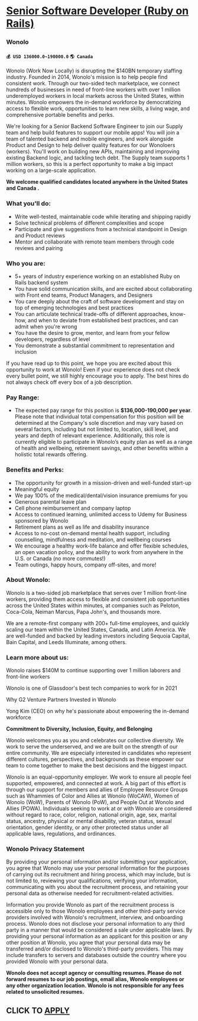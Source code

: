 # [Senior Software Developer (Ruby on Rails)](https://www.remotewlb.com/apply/senior-software-developer-ruby-on-rails-90852)  
### Wonolo  
#### `💰 USD 136000.0~190000.0` `🌎 Canada`  

Wonolo (Work Now Locally) is disrupting the $140BN temporary staffing industry. Founded in 2014, Wonolo's mission is to help people find consistent work. Through our two-sided tech marketplace, we connect hundreds of businesses in need of front-line workers with over 1 million underemployed workers in local markets across the United States, within minutes. Wonolo empowers the in-demand workforce by democratizing access to flexible work, opportunities to learn new skills, a living wage, and comprehensive portable benefits and perks.

We're looking for a Senior Backend Software Engineer to join our Supply team and help build features to support our mobile apps! You will join a team of talented backend and mobile engineers, and work alongside Product and Design to help deliver quality features for our Wonoloers (workers). You'll work on building new APIs, maintaining and improving existing Backend logic, and tackling tech debt. The Supply team supports 1 million workers, so this is a perfect opportunity to make a big impact working on a large-scale application.

**We welcome qualified candidates located anywhere in the United States and Canada .**

### What you'll do:

  * Write well-tested, maintainable code while iterating and shipping rapidly
  * Solve technical problems of different complexities and scope
  * Participate and give suggestions from a technical standpoint in Design and Product reviews
  * Mentor and collaborate with remote team members through code reviews and pairing

### Who you are:

  * 5+ years of industry experience working on an established Ruby on Rails backend system
  * You have solid communication skills, and are excited about collaborating with Front end teams, Product Managers, and Designers
  * You care deeply about the craft of software development and stay on top of emerging technologies and best practices
  * You can articulate technical trade-offs of different approaches, know-how, and when to deviate from established best practices, and can admit when you're wrong
  * You have the desire to grow, mentor, and learn from your fellow developers, regardless of level
  * You demonstrate a substantial commitment to representation and inclusion

If you have read up to this point, we hope you are excited about this opportunity to work at Wonolo! Even if your experience does not check every bullet point, we still highly encourage you to apply. The best hires do not always check off every box of a job description.

### Pay Range:

  * The expected pay range for this position is **$136,000-190,000 per year**. Please note that individual total compensation for this position will be determined at the Company's sole discretion and may vary based on several factors, including but not limited to, location, skill level, and years and depth of relevant experience. Additionally, this role is currently eligible to participate in Wonolo’s equity plan as well as a range of health and wellbeing, retirement savings, and other benefits within a holistic total rewards offering.

### Benefits and Perks:

  * The opportunity for growth in a mission-driven and well-funded start-up
  * Meaningful equity
  * We pay 100% of the medical/dental/vision insurance premiums for you
  * Generous parental leave plan
  * Cell phone reimbursement and company laptop
  * Access to continued learning, unlimited access to Udemy for Business sponsored by Wonolo
  * Retirement plans as well as life and disability insurance
  * Access to no-cost on-demand mental health support, including counselling, mindfulness and meditation, and wellbeing courses
  * We encourage a healthy work-life balance and offer flexible schedules, an open vacation policy, and the ability to work from anywhere in the U.S. or Canada (no more commutes!)
  * Team outings, happy hours, company off-sites, and more!

### About Wonolo:

Wonolo is a two-sided job marketplace that serves over 1 million front-line workers, providing them access to flexible and consistent job opportunities across the United States within minutes, at companies such as Peloton, Coca-Cola, Neiman Marcus, Papa John's, and thousands more.

We are a remote-first company with 200+ full-time employees, and quickly scaling our team within the United States, Canada, and Latin America. We are well-funded and backed by leading investors including Sequoia Capital, Bain Capital, and Leeds Illuminate, among others.

### Learn more about us:

Wonolo raises $140M to continue supporting over 1 million laborers and front-line workers

Wonolo is one of Glassdoor's best tech companies to work for in 2021

Why G2 Venture Partners Invested in Wonolo

Yong Kim (CEO) on why he's passionate about empowering the in-demand workforce

 **Commitment to Diversity, Inclusion, Equity, and Belonging**

Wonolo welcomes you as you and celebrates our collective diversity. We work to serve the underserved, and we are built on the strength of our entire community. We are especially interested in candidates who represent different cultures, perspectives, and backgrounds as these empower our team to come together to make the best decisions and the biggest impact.

Wonolo is an equal-opportunity employer. We work to ensure all people feel supported, empowered, and connected at work. A big part of this effort is through our support for members and allies of Employee Resource Groups such as Whammies of Color and Allies at Wonolo (WoCAW), Women of Wonolo (WoW), Parents of Wonolo (PoW), and People Out at Wonolo and Allies (POWA). Individuals seeking to work at or with Wonolo are considered without regard to race, color, religion, national origin, age, sex, marital status, ancestry, physical or mental disability, veteran status, sexual orientation, gender identity, or any other protected status under all applicable laws, regulations, and ordinances.

### Wonolo Privacy Statement

By providing your personal information and/or submitting your application, you agree that Wonolo may use your personal information for the purposes of carrying out its recruitment and hiring process, which may include, but is not limited to, reviewing your qualifications, verifying your information, communicating with you about the recruitment process, and retaining your personal data as otherwise needed for recruitment-related activities.

Information you provide Wonolo as part of the recruitment process is accessible only to those Wonolo employees and other third-party service providers involved with Wonolo's recruitment, interview, and onboarding process. Wonolo does not disclose your personal information to any third party in a manner that would be considered a sale under applicable laws. By providing your personal information as an applicant for this position or any other position at Wonolo, you agree that your personal data may be transferred and/or disclosed to Wonolo's third-party providers. This may include transfers to servers and databases outside the country where you provided Wonolo with your personal data.

**Wonolo does not accept agency or consulting resumes. Please do not forward resumes to our job postings, email alias, Wonolo employees or any other organization location. Wonolo is not responsible for any fees related to unsolicited resumes.**

  
## CLICK TO [APPLY](https://www.remotewlb.com/apply/senior-software-developer-ruby-on-rails-90852)

